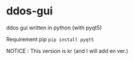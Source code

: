 # ddos-gui
ddos gui written in python (with pyqt5)


Requirement pip
`pip install pyqt5`

NOTICE : This version is kr
(and I will add en ver.)